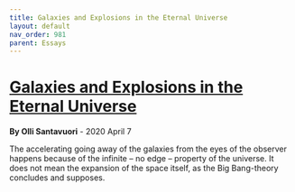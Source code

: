 ```yaml
---
title: Galaxies and Explosions in the Eternal Universe
layout: default
nav_order: 981
parent: Essays
---
```


# [Galaxies and Explosions in the Eternal Universe](./galaxies-and-explosions-in-the-eternal-universe.pdf)
**By Olli Santavuori** - 2020 April 7

The accelerating going away of the galaxies from the eyes of the observer happens because of the infinite – no edge – property of the universe. It does not mean the expansion of the space itself, as the Big Bang-theory concludes and supposes.
